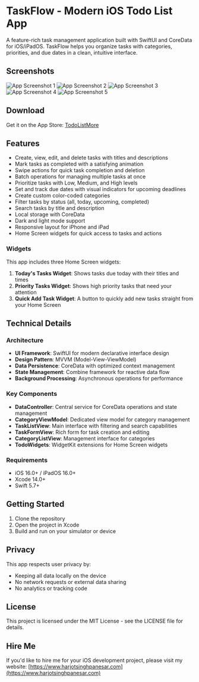 # TaskFlow - Modern iOS Todo List App

A feature-rich task management application built with SwiftUI and CoreData for iOS/iPadOS. TaskFlow helps you organize tasks with categories, priorities, and due dates in a clean, intuitive interface.

## Screenshots

![App Screenshot 1](https://i.ibb.co/svf5WGRm/1.png)
![App Screenshot 2](https://i.ibb.co/b5LgHWzn/2.png)
![App Screenshot 3](https://i.ibb.co/XBdnYg5/3.png)
![App Screenshot 4](https://i.ibb.co/zV8z38kc/4.png)
![App Screenshot 5](https://i.ibb.co/fddL57XH/5.png)

## Download

Get it on the App Store: [TodoListMore](https://apps.apple.com/in/app/todolistmore/id6744360427)

## Features

- Create, view, edit, and delete tasks with titles and descriptions
- Mark tasks as completed with a satisfying animation
- Swipe actions for quick task completion and deletion
- Batch operations for managing multiple tasks at once
- Prioritize tasks with Low, Medium, and High levels
- Set and track due dates with visual indicators for upcoming deadlines
- Create custom color-coded categories
- Filter tasks by status (all, today, upcoming, completed)
- Search tasks by title and description
- Local storage with CoreData
- Dark and light mode support
- Responsive layout for iPhone and iPad
- Home Screen widgets for quick access to tasks and actions

### Widgets

This app includes three Home Screen widgets:

1. **Today's Tasks Widget**: Shows tasks due today with their titles and times
2. **Priority Tasks Widget**: Shows high priority tasks that need your attention
3. **Quick Add Task Widget**: A button to quickly add new tasks straight from your Home Screen

## Technical Details

### Architecture
- **UI Framework**: SwiftUI for modern declarative interface design
- **Design Pattern**: MVVM (Model-View-ViewModel)
- **Data Persistence**: CoreData with optimized context management
- **State Management**: Combine framework for reactive data flow
- **Background Processing**: Asynchronous operations for performance

### Key Components
- **DataController**: Central service for CoreData operations and state management
- **CategoryViewModel**: Dedicated view model for category management
- **TaskListView**: Main interface with filtering and search capabilities
- **TaskFormView**: Rich form for task creation and editing
- **CategoryListView**: Management interface for categories
- **TodoWidgets**: WidgetKit extensions for Home Screen widgets

### Requirements
- iOS 16.0+ / iPadOS 16.0+
- Xcode 14.0+
- Swift 5.7+

## Getting Started

1. Clone the repository
2. Open the project in Xcode
3. Build and run on your simulator or device

## Privacy

This app respects user privacy by:
- Keeping all data locally on the device
- No network requests or external data sharing
- No analytics or tracking code

## License

This project is licensed under the MIT License - see the LICENSE file for details.

## Hire Me

If you'd like to hire me for your iOS development project, please visit my website:
[https://www.harjotsinghpanesar.com](https://www.harjotsinghpanesar.com)